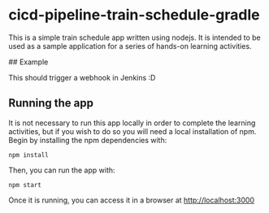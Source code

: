 # cicd-pipeline-train-schedule-gradle

This is a simple train schedule app written using nodejs. It is intended to be used as a sample application for a series of hands-on learning activities.

## Example

This should trigger a webhook in Jenkins :D


## Running the app

It is not necessary to run this app locally in order to complete the learning activities, but if you wish to do so you will need a local installation of npm. Begin by installing the npm dependencies with:

    npm install

Then, you can run the app with:

    npm start

Once it is running, you can access it in a browser at [http://localhost:3000](http://localhost:3000)
